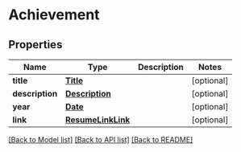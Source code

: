 # Achievement


## Properties
Name | Type | Description | Notes
------------ | ------------- | ------------- | -------------
**title** | [**Title**](Title.md) |  | [optional] 
**description** | [**Description**](Description.md) |  | [optional] 
**year** | [**Date**](Date.md) |  | [optional] 
**link** | [**ResumeLinkLink**](ResumeLinkLink.md) |  | [optional] 

[[Back to Model list]](../README.md#documentation-for-models) [[Back to API list]](../README.md#documentation-for-api-endpoints) [[Back to README]](../README.md)


